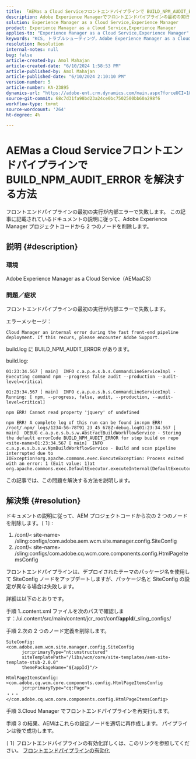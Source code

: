 ```yaml
---
title: 「AEMas a Cloud Serviceフロントエンドパイプラインで BUILD_NPM_AUDIT_ERROR を解決する方法」
description: Adobe Experience Managerでフロントエンドパイプラインの最初の実行が失敗し、内部エラーが発生した場合の問題を解決する方法について説明します。
solution: Experience Manager as a Cloud Service,Experience Manager
product: Experience Manager as a Cloud Service,Experience Manager
applies-to: "Experience Manager as a Cloud Service,Experience Manager"
keywords: "KCS, トラブルシューティング，Adobe Experience Manager as a Cloud Service, AEMas a Cloud Service, BUILD_NPM_AUDIT_ERROR, AEMaaCS, フロントエンドパイプライン"
resolution: Resolution
internal-notes: null
bug: false
article-created-by: Amol Mahajan
article-created-date: "6/10/2024 1:58:53 PM"
article-published-by: Amol Mahajan
article-published-date: "6/10/2024 2:10:10 PM"
version-number: 5
article-number: KA-23895
dynamics-url: "https://adobe-ent.crm.dynamics.com/main.aspx?forceUCI=1&pagetype=entityrecord&etn=knowledgearticle&id=7a94468f-3127-ef11-840b-000d3a372703"
source-git-commit: 68c7d31fa98bd23a24ce0bc7502500bb60a298f6
workflow-type: tm+mt
source-wordcount: '264'
ht-degree: 4%

---
```


# AEMas a Cloud Serviceフロントエンドパイプラインで BUILD_NPM_AUDIT_ERROR を解決する方法


フロントエンドパイプラインの最初の実行が内部エラーで失敗します。 この記事に記載されているドキュメントの説明に従って、Adobe Experience Manager プロジェクトコードから 2 つのノードを削除します。

## 説明 {#description}


### <b>環境</b>

Adobe Experience Manager as a Cloud Service（AEMaaCS）



### <b>問題／症状</b>

フロントエンドパイプラインの最初の実行が内部エラーで失敗します。

エラーメッセージ：


```
Cloud Manager an internal error during the fast front-end pipeline deployment. If this recurs, please encounter Adobe Support.
```




build.log に BUILD_NPM_AUDIT_ERROR があります。

build.log:


```
01:23:34.567 [ main]  INFO c.a.p.e.s.b.s.CommandLineServiceImpl - Executing command npm --progress false audit --production --audit-level=critical

01:23:34.567 [ main]  INFO c.a.p.e.s.b.s.CommandLineServiceImpl - Running: [ npm, --progress, false, audit, --production, --audit-level=critical] 

npm ERR! Cannot read property 'jquery' of undefined
```







```
npm ERR! A complete log of this run can be found in:npm ERR! /root/.npm/_logs/1234-56-78T91_23_45_678Z-debug.log01:23:34.567 [ main]  DEBUG c.a.p.e.s.b.s.w.AbstractBuildWorkflowService - Storing the default errorCode BUILD_NPM_AUDIT_ERROR for step build on repo <site-name>01:23:34.567 [ main]  INFO c.a.p.e.s.b.s.w.NpmBuildWorkflowService - Build and scan pipeline interrupted due to IOException!org.apache.commons.exec.ExecuteException: Process exited with an error: 1 (Exit value: 1)at org.apache.commons.exec.DefaultExecutor.executeInternal(DefaultExecutor.java:404)
```


この記事では、この問題を解決する方法を説明します。




## 解決策 {#resolution}


ドキュメントの説明に従って、AEM プロジェクトコードから次の 2 つのノードを削除します。`[` 1`]` :

1. /conf/`<` site-name`>` /sling:configs/com.adobe.aem.wcm.site.manager.config.SiteConfig
2. /conf/`<` site-name`>` /sling:configs/com.adobe.cq.wcm.core.components.config.HtmlPageItemsConfig

フロントエンドパイプラインは、デプロイされたテーマのパッケージ名を使用して SiteConfig ノードをアップデートしますが、パッケージ名と SiteConfig の設定が異なる場合は失敗します。

詳細は以下のとおりです。

手順 1..content.xml ファイルを次のパスで確認します：/ui.content/src/main/content/jcr_root/conf/__appId__/_sling_configs/

手順 2.次の 2 つのノード定義を削除します。


```
SiteConfig:
<com.adobe.aem.wcm.site.manager.config.SiteConfig
      jcr:primaryType="nt:unstructured"
      siteTemplatePath="/libs/wcm/core/site-templates/aem-site-template-stub-2.0.0"
      themePackageName="${appId}"/>
```



```
HtmlPageItemsConfig:
<com.adobe.cq.wcm.core.components.config.HtmlPageItemsConfig
      jcr:primaryType="cq:Page">
・・・
</com.adobe.cq.wcm.core.components.config.HtmlPageItemsConfig>
```


手順 3.Cloud Manager でフロントエンドパイプラインを再実行します。

手順 3 の結果、AEMはこれらの設定ノードを適切に再作成します。 パイプラインは後で成功します。

`[` 1`]`  フロントエンドパイプラインの有効化詳しくは、このリンクを参照してください。 [フロントエンドパイプラインの有効化](https://experienceleague.adobe.com/en/docs/experience-manager-cloud-service/content/sites/administering/site-creation/enable-front-end-pipeline#technical-details)
